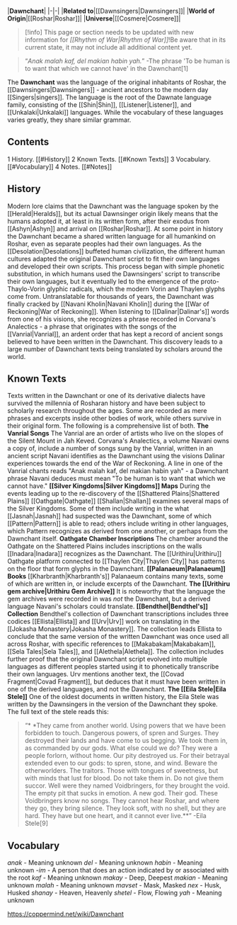 |**Dawnchant**|
|-|-|
|**Related to**|[[Dawnsingers\|Dawnsingers]]|
|**World of Origin**|[[Roshar\|Roshar]]|
|**Universe**|[[Cosmere\|Cosmere]]|

> [!info] This page or section needs to be updated with new information for *[[Rhythm of War\|Rhythm of War]]*!Be aware that in its current state, it may not include all additional content yet.

>“*Anak malah kaf, del makian habin yah.*”
\-The phrase 'To be human is to want that which we cannot have' in the Dawnchant[1]


The **Dawnchant** was the language of the original inhabitants of Roshar, the [[Dawnsingers\|Dawnsingers]] - ancient ancestors to the modern day [[Singers\|singers]]. The language is the root of the Dawnate language family, consisting of the [[Shin\|Shin]], [[Listener\|Listener]], and [[Unkalaki\|Unkalaki]] languages. While the vocabulary of these languages varies greatly, they share similar grammar.

## Contents

1 History. [[#History]] 
2 Known Texts. [[#Known Texts]] 
3 Vocabulary. [[#Vocabulary]] 
4 Notes. [[#Notes]] 


## History
Modern lore claims that the Dawnchant was the language spoken by the [[Herald\|Heralds]], but its actual Dawnsinger origin likely means that the humans adopted it, at least in its written form, after their exodus from [[Ashyn\|Ashyn]] and arrival on [[Roshar\|Roshar]]. At some point in history the Dawnchant became a shared written language for all humankind on Roshar, even as separate peoples had their own languages. As the [[Desolation\|Desolations]] buffeted human civilization, the different human cultures adapted the original Dawnchant script to fit their own languages and developed their own scripts. This process began with simple phonetic substitution, in which humans used the Dawnsingers' script to transcribe their own languages, but it eventually led to the emergence of the proto-Thaylo-Vorin glyphic radicals, which the modern Vorin and Thaylen glyphs come from.
Untranslatable for thousands of years, the Dawnchant was finally cracked by [[Navani Kholin\|Navani Kholin]] during the [[War of Reckoning\|War of Reckoning]]. When listening to [[Dalinar\|Dalinar's]] words from one of his visions, she recognizes a phrase recorded in Corvana's Analectics - a phrase that originates with the songs of the [[Vanrial\|Vanrial]], an ardent order that has kept a record of ancient songs believed to have been written in the Dawnchant. This discovery leads to a large number of Dawnchant texts being translated by scholars around the world.

## Known Texts
Texts written in the Dawnchant or one of its derivative dialects have survived the millennia of Rosharan history and have been subject to scholarly research throughout the ages. Some are recorded as mere phrases and excerpts inside other bodies of work, while others survive in their original form. The following is a comprehensive list of both.
**The Vanrial Songs**
The Vanrial are an order of artists who live on the slopes of the Silent Mount in Jah Keved. Corvana's Analectics, a volume Navani owns a copy of, include a number of songs sung by the Vanrial, written in an ancient script Navani identifies as the Dawnchant using the visions Dalinar experiences towards the end of the War of Reckoning. A line in one of the Vanrial chants reads "Anak malah kaf, del makian habin yah" - a Dawnchant phrase Navani deduces must mean "To be human is to want that which we cannot have."
**[[Silver Kingdoms\|Silver Kingdoms]] Maps**
During the events leading up to the re-discovery of the [[Shattered Plains\|Shattered Plains]] [[Oathgate\|Oathgate]] [[Shallan\|Shallan]] examines several maps of the Silver Kingdoms. Some of them include writing in the what [[Jasnah\|Jasnah]] had suspected was the Dawnchant, some of which [[Pattern\|Pattern]] is able to read; others include writing in other languages, which Pattern recognizes as derived from one another, or perhaps from the Dawnchant itself.
**Oathgate Chamber Inscriptions**
The chamber around the Oathgate on the Shattered Plains includes inscriptions on the walls [[Inadara\|Inadara]] recognizes as the Dawnchant. The [[Urithiru\|Urithiru]] Oathgate platform connected to [[Thaylen City\|Thaylen City]] has patterns on the floor that form glyphs in the Dawnchant.
**[[Palanaeum\|Palanaeum]] Books**
[[Kharbranth\|Kharbranth's]] Palanaeum contains many texts, some of which are written in, or include excerpts of the Dawnchant.
**The [[Urithiru gem archive\|Urithiru Gem Archive]]**
It is noteworthy that the language the gem archives were recorded in was *not* the Dawnchant, but a derived language Navani's scholars could translate.
**[[Bendthel\|Bendthel's]] Collection**
Bendthel's collection of Dawnchant transcriptions includes three codices [[Ellista\|Ellista]] and [[Urv\|Urv]] work on translating in the [[Jokasha Monastery\|Jokasha Monastery]]. The collection leads Ellista to conclude that the same version of the written Dawnchant was once used all across Roshar, with specific references to [[Makabakam\|Makabakam]], [[Sela Tales\|Sela Tales]], and [[Alethela\|Alethela]]. The collection includes further proof that the original Dawnchant script evolved into multiple languages as different peoples started using it to phonetically transcribe their own languages. Urv mentions another text, the [[Covad Fragment\|Covad Fragment]], but deduces that it must have been written in one of the derived languages, and not the Dawnchant.
**The [[Eila Stele\|Eila Stele]]**
One of the oldest documents in written history, the Eila Stele was written by the Dawnsingers in the version of the Dawnchant they spoke. The full text of the stele reads this:

>“* *They came from another world. Using powers that we have been forbidden to touch. Dangerous powers, of spren and Surges. They destroyed their lands and have come to us begging. We took them in, as commanded by our gods. What else could we do? They were a people forlorn, without home. Our pity destroyed us. For their betrayal extended even to our gods: to spren, stone, and wind. Beware the otherworlders. The traitors. Those with tongues of sweetness, but with minds that lust for blood. Do not take them in. Do not give them succor. Well were they named Voidbringers, for they brought the void. The empty pit that sucks in emotion. A new god. Their god. These Voidbringers know no songs. They cannot hear Roshar, and where they go, they bring silence. They look soft, with no shell, but they are hard. They have but one heart, and it cannot ever live.**”
\-Eila Stele[9]


## Vocabulary
*anak* - Meaning unknown
*del* - Meaning unknown
*habin* - Meaning unknown
*-im* - A person that does an action indicated by or associated with the root
*kaf* - Meaning unknown
*makay* - Deep, Deepest
*makian* - Meaning unknown
*malah* - Meaning unknown
*mavset* - Mask, Masked
*nex* - Husk, Husked
*shanay* - Heaven, Heavenly
*shetel* - Flow, Flowing
*yah* - Meaning unknown


https://coppermind.net/wiki/Dawnchant